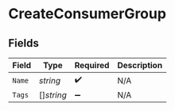 # CreateConsumerGroup


## Fields

| Field              | Type               | Required           | Description        |
| ------------------ | ------------------ | ------------------ | ------------------ |
| `Name`             | *string*           | :heavy_check_mark: | N/A                |
| `Tags`             | []*string*         | :heavy_minus_sign: | N/A                |